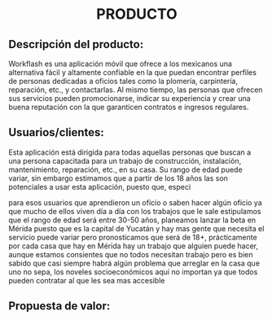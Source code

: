 ﻿<center><h1>PRODUCTO</h1></center>

## Descripción del producto:
Workflash es una aplicación móvil que ofrece a los mexicanos una alternativa fácil y altamente confiable en la que puedan encontrar perfiles de personas dedicadas a oficios tales como la  plomería, carpintería, reparación, etc., y contactarlas. Al mismo tiempo, las personas que ofrecen sus servicios pueden promocionarse, indicar su experiencia y crear una buena reputación con la que garanticen contratos e ingresos regulares. 

## Usuarios/clientes:
Esta aplicación está dirigida para todas aquellas personas que buscan a una persona capacitada para un trabajo de construcción, instalación, mantenimiento, reparación, etc., en su casa. Su rango de edad puede variar, sin embargo estimamos que a partir de los 18 años las son potenciales a usar esta aplicación, puesto que, especi


para esos usuarios que aprendieron un oficio o saben hacer algún oficio ya que mucho de ellos viven día a día con los trabajos que le sale estipulamos que el rango de edad será entre 30-50 años, planeamos lanzar la beta en Mérida puesto que es la capital de Yucatán y hay mas gente que necesita el servicio
puede variar pero pronosticamos que será de 18+, prácticamente por cada casa que hay en Mérida hay un trabajo que alguien puede hacer, aunque estamos consientes que no todos necesitan trabajo pero es bien sabido que casi siempre habrá algún problema que arreglar en la casa que uno no sepa, los noveles socioeconómicos aquí no importan ya que todos pueden contratar al que les sea mas accesible

## Propuesta de valor:


<!--stackedit_data:
eyJoaXN0b3J5IjpbNjMwMjU1MjUzLDE1OTczMTc1NTEsMjAzMD
IzMjQwNV19
-->